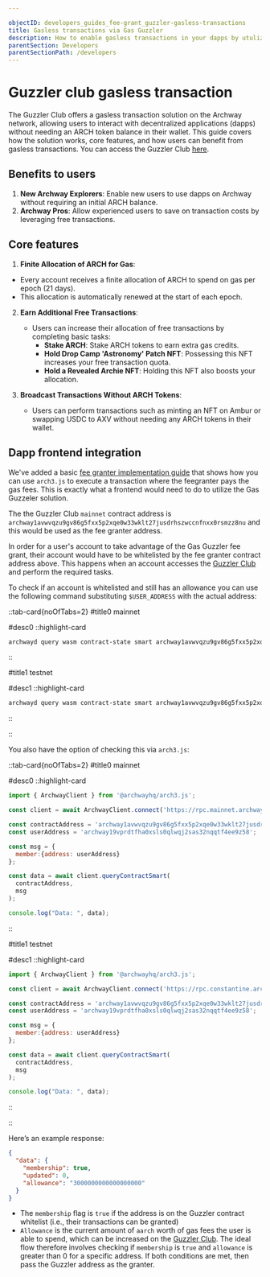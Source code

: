 ```yaml
---

objectID: developers_guides_fee-grant_guzzler-gasless-transactions
title: Gasless transactions via Gas Guzzler
description: How to enable gasless transactions in your dapps by utulizing the Guzzler Club contracts
parentSection: Developers
parentSectionPath: /developers
---
```


#  Guzzler club gasless transaction

The Guzzler Club offers a gasless transaction solution on the Archway network, allowing users to interact with decentralized applications (dapps) without needing an ARCH token balance in their wallet. This guide covers how the solution works, core features, and how users can benefit from gasless transactions. You can access the Guzzler Club [here](https://connect.archway.io/guzzler-club).

## Benefits to users

1. **New Archway Explorers**: Enable new users to use dapps on Archway without requiring an initial ARCH balance.
2. **Archway Pros**: Allow experienced users to save on transaction costs by leveraging free transactions.

## Core features

1. **Finite Allocation of ARCH for Gas**: 
  - Every account receives a finite allocation of ARCH to spend on gas per epoch (21 days).
  - This allocation is automatically renewed at the start of each epoch.

2. **Earn Additional Free Transactions**:
   - Users can increase their allocation of free transactions by completing basic tasks:
     - **Stake ARCH**: Stake ARCH tokens to earn extra gas credits.
     - **Hold Drop Camp 'Astronomy' Patch NFT**: Possessing this NFT increases your free transaction quota.
     - **Hold a Revealed Archie NFT**: Holding this NFT also boosts your allocation.

3. **Broadcast Transactions Without ARCH Tokens**:
   - Users can perform transactions such as minting an NFT on Ambur or swapping USDC to AXV without needing any ARCH tokens in their wallet.
   
## Dapp frontend integration

We've added a basic [fee granter implementation guide](/developers/guides/cw-fees/introduction#frontend-interaction) that shows how you can use `arch3.js` to execute a transaction where the feegranter pays the gas fees. This is exactly what a frontend would need to do to utilize the Gas Guzzeler solution.

The the Guzzler Club `mainnet` contract address is `archway1avwvqzu9gv86g5fxx5p2xqe0w33wklt27jusdrhszwccnfnxx0rsmzz8nu` and this would be used as the fee granter address.

In order for a user's account to take advantage of the Gas Guzzler fee grant, their account would have to be whitelisted by the fee granter contract address above. This happens when an account accesses the [Guzzler Club](https://connect.archway.io/guzzler-club) and perform the required tasks.

To check if an account is whitelisted and still has an allowance you can use the following command substituting `$USER_ADDRESS` with the actual address:

::tab-card{noOfTabs=2}
#title0
mainnet

#desc0
::highlight-card

```bash
archwayd query wasm contract-state smart archway1avwvqzu9gv86g5fxx5p2xqe0w33wklt27jusdrhszwccnfnxx0rsmzz8nu '{"member":{"address":"$USER_ADDRESS"}}' --chain-id archway-1 --node https://rpc.mainnet.archway.io:443 --output json | jq
```

::

#title1
testnet

#desc1
::highlight-card

```bash
archwayd query wasm contract-state smart archway1avwvqzu9gv86g5fxx5p2xqe0w33wklt27jusdrhszwccnfnxx0rsmzz8nu '{"member":{"address":"$USER_ADDRESS"}}' --chain-id constantine-3 --node https://rpc.constantine.archway.io:443 --output json | jq
```

::

::

You also have the option of checking this via `arch3.js`:

::tab-card{noOfTabs=2}
#title0
mainnet

#desc0
::highlight-card


```javascript
import { ArchwayClient } from '@archwayhq/arch3.js';

const client = await ArchwayClient.connect('https://rpc.mainnet.archway.io:443');

const contractAddress = 'archway1avwvqzu9gv86g5fxx5p2xqe0w33wklt27jusdrhszwccnfnxx0rsmzz8nu';
const userAddress = 'archway19vprdtfha0xsls0qlwqj2sas32nqqtf4ee9z58';

const msg = {
  member:{address: userAddress}
};

const data = await client.queryContractSmart(
  contractAddress,
  msg
);

console.log("Data: ", data);
```

::

#title1
testnet

#desc1
::highlight-card


```javascript
import { ArchwayClient } from '@archwayhq/arch3.js';

const client = await ArchwayClient.connect('https://rpc.constantine.archway.io:443');

const contractAddress = 'archway1avwvqzu9gv86g5fxx5p2xqe0w33wklt27jusdrhszwccnfnxx0rsmzz8nu';
const userAddress = 'archway19vprdtfha0xsls0qlwqj2sas32nqqtf4ee9z58';

const msg = {
  member:{address: userAddress}
};

const data = await client.queryContractSmart(
  contractAddress,
  msg
);

console.log("Data: ", data);
```

::

::


Here’s an example response:

```json
{
  "data": {
    "membership": true,
    "updated": 0,
    "allowance": "3000000000000000000"
  }
}
```

- The `membership` flag is `true` if the address is on the Guzzler contract whitelist (i.e., their transactions can be granted)
- `Allowance` is the current amount of `aarch` worth of gas fees the user is able to spend, which can be increased on the [Guzzler Club](https://connect.archway.io/guzzler-club). The ideal flow therefore involves checking if `membership` is `true` and `allowance` is greater than 0 for a specific address. If both conditions are met, then pass the Guzzler address as the granter.